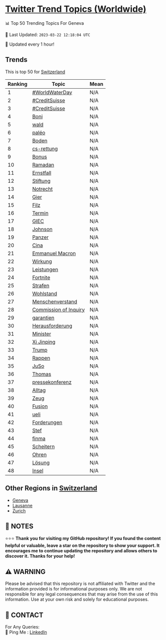 [Twitter Trend Topics (Worldwide)](https://github.com/ErcinDedeoglu/Twitter-Trend-Topics)
==========


📊 Top 50 Trending Topics For Geneva

📆 Last Updated: `2023-03-22 12:18:04 UTC`

🔧 Updated every 1 hour!


## Trends

This is top 50 for [Switzerland](</Switzerland>)

| Ranking | Topic | Mean |
| ------- | ------------ | ------------ |
| 1 | [#WorldWaterDay](http://twitter.com/search?q=%23WorldWaterDay) | N/A |
| 2 | [#CreditSuisse](http://twitter.com/search?q=%23CreditSuisse) | N/A |
| 3 | [#CreditSuisse](http://twitter.com/search?q=%23CreditSuisse) | N/A |
| 4 | [Boni](http://twitter.com/search?q=Boni) | N/A |
| 5 | [wald](http://twitter.com/search?q=wald) | N/A |
| 6 | [paléo](http://twitter.com/search?q=pal%c3%a9o) | N/A |
| 7 | [Boden](http://twitter.com/search?q=Boden) | N/A |
| 8 | [cs-rettung](http://twitter.com/search?q=cs-rettung) | N/A |
| 9 | [Bonus](http://twitter.com/search?q=Bonus) | N/A |
| 10 | [Ramadan](http://twitter.com/search?q=Ramadan) | N/A |
| 11 | [Ernstfall](http://twitter.com/search?q=Ernstfall) | N/A |
| 12 | [Stiftung](http://twitter.com/search?q=Stiftung) | N/A |
| 13 | [Notrecht](http://twitter.com/search?q=Notrecht) | N/A |
| 14 | [Gier](http://twitter.com/search?q=Gier) | N/A |
| 15 | [Filz](http://twitter.com/search?q=Filz) | N/A |
| 16 | [Termin](http://twitter.com/search?q=Termin) | N/A |
| 17 | [GIEC](http://twitter.com/search?q=GIEC) | N/A |
| 18 | [Johnson](http://twitter.com/search?q=Johnson) | N/A |
| 19 | [Panzer](http://twitter.com/search?q=Panzer) | N/A |
| 20 | [Cina](http://twitter.com/search?q=Cina) | N/A |
| 21 | [Emmanuel Macron](http://twitter.com/search?q=Emmanuel+Macron) | N/A |
| 22 | [Wirkung](http://twitter.com/search?q=Wirkung) | N/A |
| 23 | [Leistungen](http://twitter.com/search?q=Leistungen) | N/A |
| 24 | [Fortnite](http://twitter.com/search?q=Fortnite) | N/A |
| 25 | [Strafen](http://twitter.com/search?q=Strafen) | N/A |
| 26 | [Wohlstand](http://twitter.com/search?q=Wohlstand) | N/A |
| 27 | [Menschenverstand](http://twitter.com/search?q=Menschenverstand) | N/A |
| 28 | [Commission of Inquiry](http://twitter.com/search?q=Commission+of+Inquiry) | N/A |
| 29 | [garantien](http://twitter.com/search?q=garantien) | N/A |
| 30 | [Herausforderung](http://twitter.com/search?q=Herausforderung) | N/A |
| 31 | [Minister](http://twitter.com/search?q=Minister) | N/A |
| 32 | [Xi Jinping](http://twitter.com/search?q=Xi+Jinping) | N/A |
| 33 | [Trump](http://twitter.com/search?q=Trump) | N/A |
| 34 | [Rappen](http://twitter.com/search?q=Rappen) | N/A |
| 35 | [JuSo](http://twitter.com/search?q=JuSo) | N/A |
| 36 | [Thomas](http://twitter.com/search?q=Thomas) | N/A |
| 37 | [pressekonferenz](http://twitter.com/search?q=pressekonferenz) | N/A |
| 38 | [Alltag](http://twitter.com/search?q=Alltag) | N/A |
| 39 | [Zeug](http://twitter.com/search?q=Zeug) | N/A |
| 40 | [Fusion](http://twitter.com/search?q=Fusion) | N/A |
| 41 | [ueli](http://twitter.com/search?q=ueli) | N/A |
| 42 | [Forderungen](http://twitter.com/search?q=Forderungen) | N/A |
| 43 | [Stef](http://twitter.com/search?q=Stef) | N/A |
| 44 | [finma](http://twitter.com/search?q=finma) | N/A |
| 45 | [Scheitern](http://twitter.com/search?q=Scheitern) | N/A |
| 46 | [Ohren](http://twitter.com/search?q=Ohren) | N/A |
| 47 | [Lösung](http://twitter.com/search?q=L%c3%b6sung) | N/A |
| 48 | [Insel](http://twitter.com/search?q=Insel) | N/A |



## Other Regions in [Switzerland](</Switzerland>)

* [Geneva](</Switzerland/Geneva.md>)
* [Lausanne](</Switzerland/Lausanne.md>)
* [Zurich](</Switzerland/Zurich.md>)



## 📝 NOTES

⭐⭐⭐ **Thank you for visiting my GitHub repository! If you found the content helpful or valuable, leave a star on the repository to show your support. It encourages me to continue updating the repository and allows others to discover it. Thanks for your help!**


## ⚠️ WARNING

Please be advised that this repository is not affiliated with Twitter and the information provided is for informational purposes only. We are not responsible for any legal consequences that may arise from the use of this information. Use at your own risk and solely for educational purposes.


## 📨 CONTACT

 For Any Queries:  
            🏓 Ping Me : [LinkedIn](https://www.linkedin.com/in/ercindedeoglu/)
